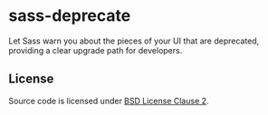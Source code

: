 # sass-deprecate

Let Sass warn you about the pieces of your UI that are deprecated, providing a clear upgrade path for developers.

## License

Source code is licensed under [BSD License Clause 2](http://opensource.org/licenses/BSD-2-Clause).
